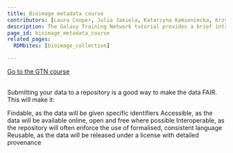 ```yaml
---
title: Bioimage metadata course
contributors: [Laura Cooper, Julia Jakiela, Katarzyna Kamieniecka, Krzysztof Poterlowicz]
description: The Galaxy Training Network tutorial provides a brief introduction to requirements and commonly used repositories for BioImage Data
page_id: bioimage_metadata_course
related_pages:
  RDMbites: [bioimage_collection]

---
```


<a type="button" class="home-button" href="https://training.galaxyproject.org/training-material/topics/fair/tutorials/bioimage-metadata/tutorial.html">
      Go to the GTN course
</a>
<br>
<br>

Submitting your data to a repository is a good way to make the data FAIR. This will make it:

Findable, as the data will be given specific identifiers
Accessible, as the data will be available online, open and free where possible
Interoperable, as the repository will often enforce the use of formalised, consistent language
Reusable, as the data will be released under a license with detailed provenance
